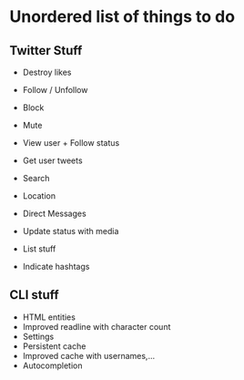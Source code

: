 # Unordered list of things to do 

## Twitter Stuff

* Destroy likes

* Follow / Unfollow
* Block
* Mute

* View user + Follow status
* Get user tweets

* Search

* Location

* Direct Messages

* Update status with media

* List stuff

* Indicate hashtags

## CLI stuff

* HTML entities
* Improved readline with character count
* Settings
* Persistent cache
* Improved cache with usernames,...
* Autocompletion
